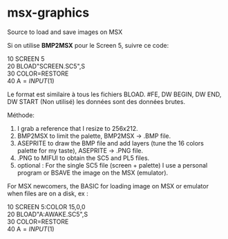 # msx-graphics
Source to load and save images on MSX

Si on utilise **BMP2MSX** pour le Screen 5, suivre ce code:

10 SCREEN 5  
20 BLOAD"SCREEN.SC5",S  
30 COLOR=RESTORE  
40 A$=INPUT$(1)  

Le format est similaire à tous les fichiers BLOAD. 
 #FE, DW BEGIN, DW END, DW START (Non utilisé) les données sont des données brutes. 

Méthode:  
1) I grab a reference that I resize to 256x212.  
2) BMP2MSX to limit the palette, BMP2MSX -> .BMP file.  
3) ASEPRITE to draw the BMP file and add layers (tune the 16 colors palette for my taste), ASEPRITE -> .PNG file.  
4) .PNG to MIFUI to obtain the SC5 and PL5 files.  
5) optional : For the single SC5 file (screen + palette) I use a personal program or BSAVE the image on the MSX (emulator).  

For MSX newcomers, the BASIC for loading image on MSX or emulator when files are on a disk, ex :  

10 SCREEN 5:COLOR 15,0,0  
20 BLOAD"A:AWAKE.SC5",S  
30 COLOR=RESTORE  
40 A$=INPUT$(1)  
